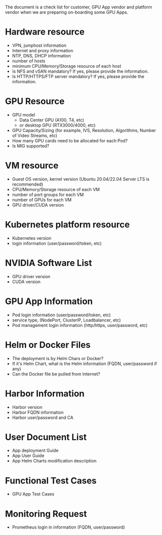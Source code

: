 The document is a check list for customer, GPU App vendor and platform vendor when we are preparing on-boarding some GPU Apps.

# Hardware resource

- VPN, jumphost information
- Internet and proxy information
- NTP, DNS, DHCP information
- number of hosts
- minimum CPU/Memory/Storage resource of each host
- Is NFS and vSAN mandatory? If yes, please provide the information.
- Is HTTP/HTTPS/FTP server mandatory? If yes, please provide the information.

# GPU Resource

- GPU model
  - Data Center GPU (A100, T4, etc)
  - or desktop GPU (RTX3000/4000, etc)
- GPU Capacity/Sizing (for example, IVS, Resolution, Algorithms, Number of Video Streams, etc)
- How many GPU cards need to be allocated for each Pod?
- Is MIG supported?

# VM resource

- Guest OS version, kernel version (Ubuntu 20.04/22.04 Server LTS is recommended)
- CPU/Memory/Storage resource of each VM
- number of port groups for each VM
- number of GPUs for each VM
- GPU driver/CUDA version

# Kubernetes platform resource

- Kubernetes version
- login information (user/password/token, etc)

# NVIDIA Software List

- GPU driver version
- CUDA version

# GPU App Information

- Pod login information (user/password/token, etc)
- service type, (NodePort, ClusterIP, Loadbalancer, etc)
- Pod management login information (http/https, user/password, etc)

# Helm or Docker Files

- The deployment is by Helm Chars or Docker?
- If it's Helm Chart, what is the Helm information (FQDN, user/password if any)
- Can the Docker file be pulled from Internet?

# Harbor Information

- Harbor version
- Harbor FQDN information
- Harbor user/password and CA

# User Document List

- App deployment Guide
- App User Guide
- App Helm Charts modification description

# Functional Test Cases

- GPU App Test Cases

# Monitoring Request

- Prometheus login in information (FQDN, user/password)
